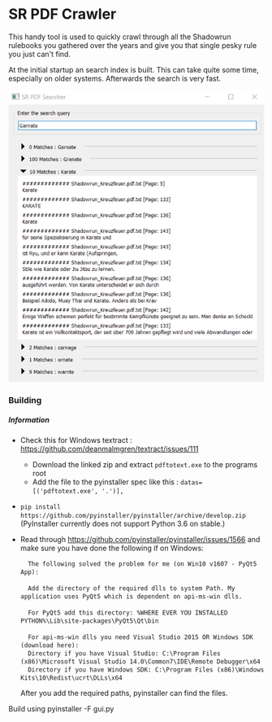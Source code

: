 
# SR PDF Crawler
This handy tool is used to quickly crawl through all the Shadowrun rulebooks you gathered over the years and give you that single pesky rule you just can't find.

At the initial startup an search index is built. This can take quite some time, especially on older systems. Afterwards the search is very fast.

![Screenshot of the first Release](screen.png)

### Building

##### Information
- Check this for Windows textract : https://github.com/deanmalmgren/textract/issues/111
  - Download the linked zip and extract `pdftotext.exe` to the programs root
  - Add the file to the pyinstaller spec like this : `datas=[('pdftotext.exe', '.')],`
- `pip install https://github.com/pyinstaller/pyinstaller/archive/develop.zip` (PyInstaller currently does not support Python 3.6 on stable.)
- Read through https://github.com/pyinstaller/pyinstaller/issues/1566 and make sure you have done the following if on Windows:

        The following solved the problem for me (on Win10 v1607 - PyQt5 App):

        Add the directory of the required dlls to system Path. My application uses PyQt5 which is dependent on api-ms-win dlls.

        For PyQt5 add this directory: %WHERE EVER YOU INSTALLED PYTHON%\Lib\site-packages\PyQt5\Qt\bin

        For api-ms-win dlls you need Visual Studio 2015 OR Windows SDK (download here):
        Directory if you have Visual Studio: C:\Program Files (x86)\Microsoft Visual Studio 14.0\Common7\IDE\Remote Debugger\x64
        Directory if you have Windows SDK: C:\Program Files (x86)\Windows Kits\10\Redist\ucrt\DLLs\x64

    After you add the required paths, pyinstaller can find the files.
   
Build using pyinstaller -F gui.py
